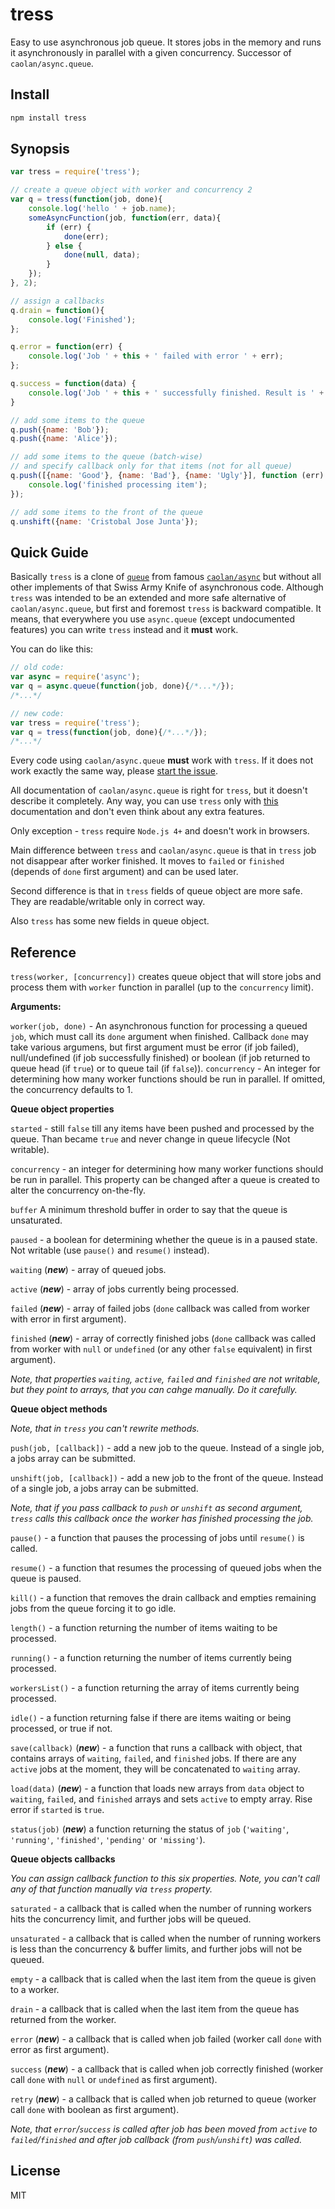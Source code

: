 # tress

Easy to use asynchronous job queue. It stores jobs in the memory and runs it asynchronously in parallel with a given concurrency. Successor of `caolan/async.queue`.

## Install

```bash
npm install tress
```

## Synopsis

```js
var tress = require('tress');

// create a queue object with worker and concurrency 2
var q = tress(function(job, done){
    console.log('hello ' + job.name);
    someAsyncFunction(job, function(err, data){
        if (err) {
            done(err);
        } else {
            done(null, data);
        }
    });
}, 2);

// assign a callbacks
q.drain = function(){
    console.log('Finished');
};

q.error = function(err) {
    console.log('Job ' + this + ' failed with error ' + err);
};

q.success = function(data) {
    console.log('Job ' + this + ' successfully finished. Result is ' + data);
}

// add some items to the queue
q.push({name: 'Bob'});
q.push({name: 'Alice'});

// add some items to the queue (batch-wise)
// and specify callback only for that items (not for all queue)
q.push([{name: 'Good'}, {name: 'Bad'}, {name: 'Ugly'}], function (err) {
    console.log('finished processing item');
});

// add some items to the front of the queue
q.unshift({name: 'Cristobal Jose Junta'});

```

## Quick Guide

Basically `tress` is a clone of [`queue`](https://github.com/caolan/async#queue) from famous [`caolan/async`](https://github.com/caolan/async) but without all other implements of that Swiss Army Knife of asynchronous code. Although `tress` was intended to be an extended and more safe alternative of `caolan/async.queue`, but first and foremost `tress` is backward compatible. It means, that everywhere you use `async.queue` (except undocumented features) you can write `tress` instead and it __must__ work.

You can do like this:

```js
// old code:
var async = require('async');
var q = async.queue(function(job, done){/*...*/});
/*...*/

// new code:
var tress = require('tress');
var q = tress(function(job, done){/*...*/});
/*...*/

```

Every code using `caolan/async.queue` __must__ work with `tress`. If it does not work exactly the same way, please [start the issue](https://github.com/astur/tress/issues).

All documentation of `caolan/async.queue` is right for `tress`, but it doesn't describe it completely. Any way, you can use `tress` only with [this](https://github.com/caolan/async#queue) documentation and don't even think about any extra features.

Only exception - `tress` require `Node.js 4+` and doesn't work in browsers.

Main difference between `tress` and `caolan/async.queue` is that in `tress` job not disappear after worker finished. It moves to `failed` or `finished` (depends of `done` first argument) and can be used later.

Second difference is that in `tress` fields of queue object are more safe. They are readable/writable only in correct way.

Also `tress` has some new fields in queue object.

## Reference

`tress(worker, [concurrency])` creates queue object that will store jobs and process them with `worker` function in parallel (up to the `concurrency` limit).

__Arguments:__

`worker(job, done)` - An asynchronous function for processing a queued `job`, which must call its `done` argument when finished. Callback `done` may take various argumens, but first argument must be error (if job failed), null/undefined (if job successfully finished) or boolean (if job returned to queue head (if `true`) or to queue tail (if `false`)).
`concurrency` - An integer for determining how many worker functions should be run in parallel. If omitted, the concurrency defaults to 1.

__Queue object properties__

`started` - still `false` till any items have been pushed and processed by the queue. Than became `true` and never change in queue lifecycle (Not writable).

`concurrency` - an integer for determining how many worker functions should be run in parallel. This property can be changed after a queue is created to alter the concurrency on-the-fly.

`buffer` A minimum threshold buffer in order to say that the queue is unsaturated.

`paused` - a boolean for determining whether the queue is in a paused state. Not writable (use `pause()` and `resume()` instead).

`waiting` (___new___) - array of queued jobs.

`active` (___new___) - array of jobs currently being processed.

`failed` (___new___) - array of failed jobs (`done` callback was called from worker with error in first argument).

`finished` (___new___) - array of correctly finished jobs (`done` callback was called from worker with `null` or `undefined` (or any other `false` equivalent) in first argument).

_Note, that properties `waiting`, `active`, `failed` and `finished` are not writable, but they point to arrays, that you can cahge manually. Do it carefully._

__Queue object methods__

_Note, that in `tress` you can't rewrite methods._

`push(job, [callback])` - add a new job to the queue. Instead of a single job, a jobs array can be submitted.

`unshift(job, [callback])` - add a new job to the front of the queue. Instead of a single job, a jobs array can be submitted.

_Note, that if you pass callback to `push` or `unshift` as second argument, `tress` calls this callback once the worker has finished processing the job._

`pause()` - a function that pauses the processing of jobs until `resume()` is called.

`resume()` - a function that resumes the processing of queued jobs when the queue is paused.

`kill()` - a function that removes the drain callback and empties remaining jobs from the queue forcing it to go idle.

`length()` - a function returning the number of items waiting to be processed.

`running()` - a function returning the number of items currently being processed.

`workersList()` - a function returning the array of items currently being processed.

`idle()` - a function returning false if there are items waiting or being processed, or true if not.

`save(callback)` (___new___) - a function that runs a callback with object, that contains arrays of `waiting`, `failed`, and `finished` jobs. If there are any `active` jobs at the moment, they will be concatenated to `waiting` array.

`load(data)`  (___new___) - a function that loads new arrays from `data` object to `waiting`, `failed`, and `finished` arrays and sets `active` to empty array. Rise error if `started` is `true`.

`status(job)` (___new___) a function returning the status of `job` (`'waiting'`, `'running'`, `'finished'`, `'pending'` or `'missing'`).

__Queue objects callbacks__

_You can assign callback function to this six properties. Note, you can't call any of that function manually via `tress` property._

`saturated` - a callback that is called when the number of running workers hits the concurrency limit, and further jobs will be queued.

`unsaturated` - a callback that is called when the number of running workers is less than the concurrency & buffer limits, and further jobs will not be queued.

`empty` - a callback that is called when the last item from the queue is given to a worker.

`drain` - a callback that is called when the last item from the queue has returned from the worker.

`error` (___new___) - a callback that is called when job failed (worker call `done` with error as first argument).

`success` (___new___) - a callback that is called when job correctly finished (worker call `done` with `null` or `undefined` as first argument).

`retry` (___new___) - a callback that is called when job returned to queue (worker call `done` with boolean as first argument).

_Note, that `error`/`success` is called after job has been moved from `active` to `failed`/`finished` and after job callback (from `push`/`unshift`) was called._

## License

MIT